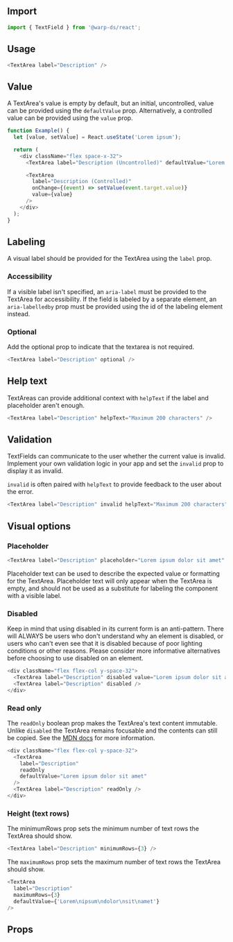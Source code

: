 ## Import

```js
import { TextField } from '@warp-ds/react';
```

## Usage

```js
<TextArea label="Description" />
```

## Value

A TextArea's value is empty by default, but an initial, uncontrolled, value can be provided using the `defaultValue` prop. Alternatively, a controlled value can be provided using the `value` prop.


```js
function Example() {
  let [value, setValue] = React.useState('Lorem ipsum');

  return (
    <div className="flex space-x-32">
      <TextArea label="Description (Uncontrolled)" defaultValue="Lorem ipsum" />

      <TextArea
        label="Description (Controlled)"
        onChange={(event) => setValue(event.target.value)}
        value={value}
      />
    </div>
  );
}
```

## Labeling

A visual label should be provided for the TextArea using the `label` prop.

### Accessibility

If a visible label isn't specified, an `aria-label` must be provided to the TextArea for accessibility. If the field is labeled by a separate element, an `aria-labelledby` prop must be provided using the id of the labeling element instead.

### Optional

Add the optional prop to indicate that the textarea is not required.

```js
<TextArea label="Description" optional />
```

## Help text

TextAreas can provide additional context with `helpText` if the label and placeholder aren't enough.

```js
<TextArea label="Description" helpText="Maximum 200 characters" />
```

## Validation

TextFields can communicate to the user whether the current value is invalid. Implement your own validation logic in your app and set the `invalid` prop to display it as invalid.

`invalid` is often paired with `helpText` to provide feedback to the user about the error.

```js
<TextArea label="Description" invalid helpText="Maximum 200 characters" />
```

## Visual options

### Placeholder

```js
<TextArea label="Description" placeholder="Lorem ipsum dolor sit amet" />
```

Placeholder text can be used to describe the expected value or formatting for the TextArea. Placeholder text will only appear when the TextArea is empty, and should not be used as a substitute for labeling the component with a visible label.

### Disabled

Keep in mind that using disabled in its current form is an anti-pattern. There will ALWAYS be users who don't understand why an element is disabled, or users who can't even see that it is disabled because of poor lighting conditions or other reasons. Please consider more informative alternatives before choosing to use disabled on an element.

```js
<div className="flex flex-col y-space-32">
  <TextArea label="Description" disabled value="Lorem ipsum dolor sit amet" />
  <TextArea label="Description" disabled />
</div>
```

### Read only

The `readOnly` boolean prop makes the TextArea's text content immutable. Unlike `disabled` the TextArea remains focusable and the contents can still be copied. See the [MDN docs](https://developer.mozilla.org/en-US/docs/Web/HTML/Attributes/readonly)
 for more information.

```js
<div className="flex flex-col y-space-32">
  <TextArea
    label="Description"
    readOnly
    defaultValue="Lorem ipsum dolor sit amet"
  />
  <TextArea label="Description" readOnly />
</div>
```


### Height (text rows)

The minimumRows prop sets the minimum number of text rows the TextArea should show.

```js
<TextArea label="Description" minimumRows={3} />
```

The `maximumRows` prop sets the maximum number of text rows the TextArea should show.

```js
<TextArea
  label="Description"
  maximumRows={3}
  defaultValue={'Lorem\nipsum\ndolor\nsit\namet'}
/>
```

## Props

<api-table type=react component="TextArea" />
